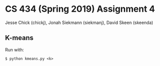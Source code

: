 # CS 434 (Spring 2019) Assignment 4
Jesse Chick (chickj), Jonah Siekmann (siekmanj), David Skeen (skeenda)

## K-means
Run with:
```
$ python kmeans.py <k>
```
